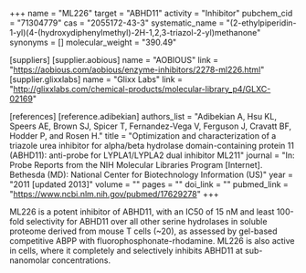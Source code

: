 +++
name = "ML226"
target = "ABHD11"
activity = "Inhibitor"
pubchem_cid = "71304779"
cas = "2055172-43-3"
systematic_name = "(2-ethylpiperidin-1-yl)(4-(hydroxydiphenylmethyl)-2H-1,2,3-triazol-2-yl)methanone"
synonyms = []
molecular_weight = "390.49"

[suppliers]
    [supplier.aobious]
        name = "AOBIOUS"
        link = "https://aobious.com/aobious/enzyme-inhibitors/2278-ml226.html"
    [supplier.glixxlabs]
        name = "Glixx Labs"
        link = "http://glixxlabs.com/chemical-products/molecular-library_p4/GLXC-02169"

[references]
    [reference.adibekian]
        authors_list = "Adibekian A, Hsu KL, Speers AE, Brown SJ, Spicer T, Fernandez-Vega V, Ferguson J, Cravatt BF, Hodder P, and Rosen H."
        title = "Optimization and characterization of a triazole urea inhibitor for alpha/beta hydrolase domain-containing protein 11 (ABHD11): anti-probe for LYPLA1/LYPLA2 dual inhibitor ML211"
        journal = "In: Probe Reports from the NIH Molecular Libraries Program [Internet]. Bethesda (MD): National Center for Biotechnology Information (US)"
        year = "2011 [updated 2013]"
        volume = ""
        pages = ""
        doi_link = ""
        pubmed_link = "https://www.ncbi.nlm.nih.gov/pubmed/17629278"
+++

ML226 is a potent inhibitor of ABHD11, with an IC50 of 15 nM and least 100-fold selectivity for ABHD11 over all other serine hydrolases in soluble proteome derived from mouse T cells (~20), as assessed by gel-based competitive ABPP with fluorophosphonate-rhodamine. ML226 is also active in cells, where it completely and selectively inhibits ABHD11 at sub-nanomolar concentrations.
